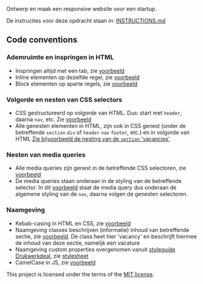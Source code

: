 Ontwerp en maak een responsive website voor een startup.

De instructies voor deze opdracht staan in: [INSTRUCTIONS.md](https://github.com/fdnd-task/the-startup-responsive-interactieve-website/blob/main/docs/INSTRUCTIONS.md)

## Code conventions
### Ademruimte en inspringen in HTML
* Inspringen altijd met een tab, zie [voorbeeld](https://github.com/julia-stevens/the-startup-responsive-interactive-website/blob/d65206fb5a9bef7a9d5c0a9ee8f50549df385da0/index.html#L107-L124)
* Inline elementen op dezelfde regel, zie [voorbeeld](https://github.com/julia-stevens/the-startup-responsive-interactive-website/blob/d65206fb5a9bef7a9d5c0a9ee8f50549df385da0/index.html#L39-L54)
* Block elementen op aparte regels, zie [voorbeeld](https://github.com/julia-stevens/the-startup-responsive-interactive-website/blob/d65206fb5a9bef7a9d5c0a9ee8f50549df385da0/index.html#L431-L434)

### Volgorde en nesten van CSS selectors
* CSS gestructureerd op volgorde van HTML. Dus: start met `header`, daarna `nav`, etc. Zie [voorbeeld](https://github.com/julia-stevens/the-startup-responsive-interactive-website/blob/ae04b5e13ff5ced125c26bf9f8b5cd8961363782/styles/style.css#L1)
* Alle genesten elementen in HTML, zijn ook in CSS genest (onder de betreffende `section` `div` of `header` `nav` `footer`, etc.) en in volgorde van HTML [Zie bijvoorbeeld de nesting van de `section` 'vacancies'](https://github.com/julia-stevens/the-startup-responsive-interactive-website/blob/ae04b5e13ff5ced125c26bf9f8b5cd8961363782/styles/style.css#L380-L705) 

### Nesten van media queries
* Alle media queries zijn genest in de betreffende CSS selectoren, zie [voorbeeld](https://github.com/julia-stevens/the-startup-responsive-interactive-website/blob/ae04b5e13ff5ced125c26bf9f8b5cd8961363782/styles/style.css#L1-L19)
* De media queries staan onderaan in de styling van de betreffende selector. In dit [voorbeeld](https://github.com/julia-stevens/the-startup-responsive-interactive-website/blob/ae04b5e13ff5ced125c26bf9f8b5cd8961363782/styles/style.css#L21-L41) staat de media query dus onderaan de algemene styling van de `nav`, daarna volgen de genesten selectoren. 

### Naamgeving
* Kebab-casing in HTML en CSS, zie [voorbeeld](https://github.com/julia-stevens/the-startup-responsive-interactive-website/blob/main/styles/stylesheet.css)
* Naamgeving classes beschrijven (informatie) inhoud van betreffende sectie, zie [voorbeeld](https://github.com/julia-stevens/the-startup-responsive-interactive-website/blob/f82baa1e0b1a3a04611fd139ed3aee0423a79acf/index.html#L128). De class heet hier 'vacancy' en beschrijft hiermee de inhoud van deze sectie, namelijk een vacature
* Naamgeving custom properties overgenomen vanuit [styleguide Drukwerkdeal](https://styleguide.printdeal.cloud/packages/ui-library/6.7.2/?path=/docs/fundamentals-colors--docs), zie [stylesheet](https://github.com/julia-stevens/the-startup-responsive-interactive-website/blob/f82baa1e0b1a3a04611fd139ed3aee0423a79acf/styles/stylesheet.css#L35-L58)
* CamelCase in JS, zie [voorbeeld](https://github.com/julia-stevens/the-startup-responsive-interactive-website/blob/f82baa1e0b1a3a04611fd139ed3aee0423a79acf/scripts/script.js#L1-L12)

This project is licensed under the terms of the [MIT license](./LICENSE).
